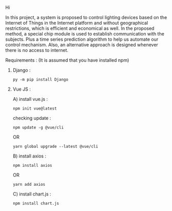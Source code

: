 Hi

In this project, a system is proposed to control lighting devices based on the Internet of Things in the Internet platform and without geographical restrictions, which is efficient and economical as well. In the proposed method, a special chip module is used to establish communication with the subjects. Plus a time series prediction algorithm to help us automate our control mechanism. Also, an alternative approach is designed whenever there is no access to internet.

Requirements :
(It is assumed that you have installed npm)

1) Django :

       py -m pip install Django

2) Vue JS :

      A) install vue.js :

       npm init vue@latest

      checking update :

       npm update -g @vue/cli

      OR
      
       yarn global upgrade --latest @vue/cli

      B) install axios :

       npm install axios

      OR

       yarn add axios

      C) install chart.js :

       npm install chart.js
